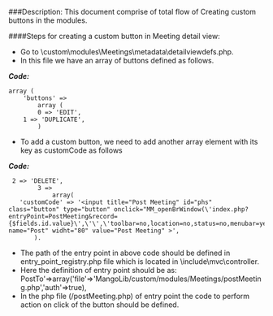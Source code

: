 ###Description: 
This document comprise of total flow of Creating custom buttons in the modules.

####Steps for creating a custom button in Meeting detail view:

* Go to <root>\custom\modules\Meetings\metadata\detailviewdefs.php.<br />
* In this file we have an array of buttons defined as follows.<br />

**_Code:_**
```
array (
	'buttons' =>
    	array (
      	0 => 'EDIT',
	1 => 'DUPLICATE',
        )
  ```
  
* To add a custom button, we need to add another array element with its key as customCode as follows

**_Code:_**
```
 2 => 'DELETE',
      	3 =>
            array(
   'customCode' => '<input title="Post Meeting" id="phs" class="button" type="button" onclick="MM_openBrWindow(\'index.php?entryPoint=PostMeeting&record={$fields.id.value}\',\'\',\'toolbar=no,location=no,status=no,menubar=yes,scrollbars=yes,resizable=yes,width=800,height=400,top=200,left=400\')" name="Post" widht="80" value="Post Meeting" >',   	   
   	   ).
  ```
  
* The path of the entry point in above code should be defined in entry_point_registry.php file which is located in <root>\include\mvc\controller.<br />
* Here the definition of entry point should be as:        PostTo'=>array('file'=>'MangoLib/custom/modules/Meetings/postMeeting.php','auth'=>true),<br />
* In the php file (/postMeeting.php) of entry point the code to perform action on click of the button should be defined.<br />
